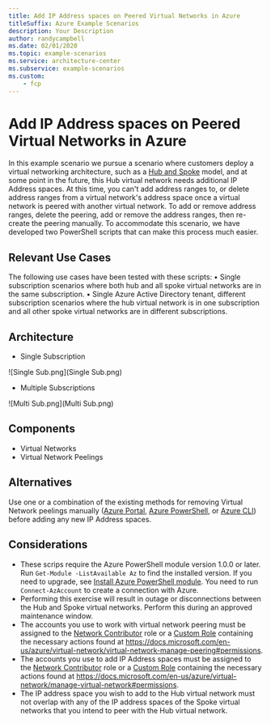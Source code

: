 ```yaml
---
title: Add IP Address spaces on Peered Virtual Networks in Azure
titleSuffix: Azure Example Scenarios
description: Your Description
author: randycampbell
ms.date: 02/01/2020
ms.topic: example-scenarios
ms.service: architecture-center
ms.subservice: example-scenarios
ms.custom:
    - fcp
---
```


# Add IP Address spaces on Peered Virtual Networks in Azure

In this example scenario we pursue a scenario where customers deploy a virtual networking architecture, such as a [Hub and Spoke](https://docs.microsoft.com/en-us/azure/architecture/reference-architectures/hybrid-networking/hub-spoke) model, and at some point in the future, this Hub virtual network needs additional IP Address spaces.  At this time, you can't add address ranges to, or delete address ranges from a virtual network's address space once a virtual network is peered with another virtual network. To add or remove address ranges, delete the peering, add or remove the address ranges, then re-create the peering manually.  To accommodate this scenario, we have developed two PowerShell scripts that can make this process much easier.

## Relevant Use Cases

The following use cases have been tested with these scripts:
• Single subscription scenarios where both hub and all spoke virtual networks are in the same subscription.
• Single Azure Active Directory tenant, different subscription scenarios where the hub virtual network is in one subscription and all other spoke virtual networks are in different subscriptions.

## Architecture

* Single Subscription

![Single Sub.png](Single Sub.png)

* Multiple Subscriptions

![Multi Sub.png](Multi Sub.png)

## Components

* Virtual Networks
* Virtual Network Peelings

## Alternatives

Use one or a combination of the existing methods for removing Virtual Network peelings manually ([Azure Portal](https://docs.microsoft.com/en-us/azure/virtual-network/virtual-network-manage-peering#delete-a-peering), [Azure PowerShell](https://docs.microsoft.com/en-us/powershell/module/az.network/remove-azvirtualnetworkpeering), or [Azure CLI](https://docs.microsoft.com/en-us/cli/azure/network/vnet/peering)) before adding any new IP Address spaces.

## Considerations

* These scrips require the Azure PowerShell module version 1.0.0 or later. Run `Get-Module -ListAvailable Az` to find the installed version. If you need to upgrade, see [Install Azure PowerShell module](https://docs.microsoft.com/en-us/powershell/azure/install-az-ps). You need to run `Connect-AzAccount` to create a connection with Azure.
* Performing this exercise will result in outage or disconnections between the Hub and Spoke virtual networks.  Perform this during an approved maintenance window.
* The accounts you use to work with virtual network peering must be assigned to the [Network Contributor](https://docs.microsoft.com/en-us/azure/role-based-access-control/built-in-roles?toc=%2fazure%2fvirtual-network%2ftoc.json#network-contributor) role or a [Custom Role](https://docs.microsoft.com/en-us/azure/role-based-access-control/custom-roles) containing the necessary actions found at https://docs.microsoft.com/en-us/azure/virtual-network/virtual-network-manage-peering#permissions.
* The accounts you use to add IP Address spaces must be assigned to the [Network Contributor](https://docs.microsoft.com/en-us/azure/role-based-access-control/built-in-roles?toc=%2fazure%2fvirtual-network%2ftoc.json#network-contributor) role or a [Custom Role](https://docs.microsoft.com/en-us/azure/role-based-access-control/custom-roles) containing the necessary actions found at https://docs.microsoft.com/en-us/azure/virtual-network/manage-virtual-network#permissions. 
* The IP address space you wish to add to the Hub virtual network must not overlap with any of the IP address spaces of the Spoke virtual networks that you intend to peer with the Hub virtual network. 

